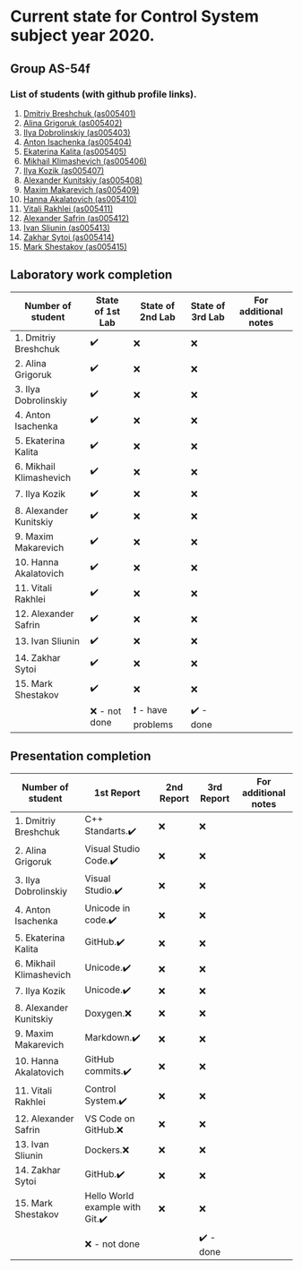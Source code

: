 # Current state for Control System subject year 2020.

## Group AS-54f

### List of students (with github profile links).

1. [Dmitriy Breshchuk (as005401)](https://github.com/as005401)
2. [Alina Grigoruk (as005402)](https://github.com/as005402)
3. [Ilya Dobrolinskiy (as005403)](https://github.com/as005403)
4. [Anton Isachenka (as005404)](https://github.com/as005404)
5. [Ekaterina Kalita (as005405)](https://github.com/as005405)
6. [Mikhail Klimashevich (as005406)](https://github.com/as005406)
7. [Ilya Kozik (as005407)](https://github.com/as005407)
8. [Alexander Kunitskiy (as005408)](https://github.com/as005408)
9. [Maxim Makarevich (as005409)](https://github.com/as005409)
10. [Hanna Akalatovich (as005410)](https://github.com/as005410)
11. [Vitali Rakhlei (as005411)](https://github.com/as005411)
12. [Alexander Safrin (as005412)](https://github.com/as005412)
13. [Ivan Sliunin (as005413)](https://github.com/as005413)
14. [Zakhar Sytoi (as005414)](https://github.com/as005414)
15. [Mark Shestakov (as005415)](https://github.com/as005415)

## Laboratory work completion 

| Number of student       | State of 1st Lab   | State of 2nd Lab                         | State of 3rd Lab          | For additional notes |
| ----------------------- | ------------------ | ---------------------------------------- | ------------------------- | -------------------- |
| 1. Dmitriy Breshchuk    | :heavy_check_mark: | :x:                                      | :x:                       |                      |
| 2. Alina Grigoruk       | :heavy_check_mark: | :x:                                      | :x:                       |                      |
| 3. Ilya Dobrolinskiy    | :heavy_check_mark: | :x:                                      | :x:                       |                      |
| 4. Anton Isachenka      | :heavy_check_mark: | :x:                                      | :x:                       |                      |
| 5. Ekaterina Kalita     | :heavy_check_mark: | :x:                                      | :x:                       |                      |
| 6. Mikhail Klimashevich | :heavy_check_mark: | :x:                                      | :x:                       |                      |
| 7. Ilya Kozik           | :heavy_check_mark: | :x:                                      | :x:                       |                      |
| 8. Alexander Kunitskiy  | :heavy_check_mark: | :x:                                      | :x:                       |                      |
| 9. Maxim Makarevich     | :heavy_check_mark: | :x:                                      | :x:                       |                      |
| 10. Hanna Akalatovich   | :heavy_check_mark: | :x:                                      | :x:                       |                      |
| 11. Vitali Rakhlei      | :heavy_check_mark: | :x:                                      | :x:                       |                      |
| 12. Alexander Safrin    | :heavy_check_mark: | :x:                                      | :x:                       |                      |
| 13. Ivan Sliunin        | :heavy_check_mark: | :x:                                      | :x:                       |                      |
| 14. Zakhar Sytoi        | :heavy_check_mark: | :x:                                      | :x:                       |                      |
| 15. Mark Shestakov      | :heavy_check_mark: | :x:                                      | :x:                       |                      |
|                         | :x: - not done​     | :heavy_exclamation_mark: - have problems​ | :heavy_check_mark: - done​ |                      |

## Presentation completion

| Number of student       | 1st Report                                      | 2nd Report | 3rd Report                | For additional notes |
| ----------------------- | ----------------------------------------------- | ---------- | ------------------------- | -------------------- |
| 1. Dmitriy Breshchuk    | C++ Standarts.:heavy_check_mark:                | :x:        | :x:                       |                      |
| 2. Alina Grigoruk       | Visual Studio Code.:heavy_check_mark:           | :x:        | :x:                       |                      |
| 3. Ilya Dobrolinskiy    | Visual Studio.:heavy_check_mark:                | :x:        | :x:                       |                      |
| 4. Anton Isachenka      | Unicode in code.:heavy_check_mark:              | :x:        | :x:                       |                      |
| 5. Ekaterina Kalita     | GitHub.:heavy_check_mark:                       | :x:        | :x:                       |                      |
| 6. Mikhail Klimashevich | Unicode.:heavy_check_mark:                      | :x:        | :x:                       |                      |
| 7. Ilya Kozik           | Unicode.:heavy_check_mark:                      | :x:        | :x:                       |                      |
| 8. Alexander Kunitskiy  | Doxygen.:x:                                     | :x:        | :x:                       |                      |
| 9. Maxim Makarevich     | Markdown.:heavy_check_mark:                     | :x:        | :x:                       |                      |
| 10. Hanna Akalatovich   | GitHub commits.:heavy_check_mark:               | :x:        | :x:                       |                      |
| 11. Vitali Rakhlei      | Control System.:heavy_check_mark:               | :x:        | :x:                       |                      |
| 12. Alexander Safrin    | VS Code on GitHub.:x:                           | :x:        | :x:                       |                      |
| 13. Ivan Sliunin        | Dockers.:x:                                     | :x:        | :x:                       |                      |
| 14. Zakhar Sytoi        | GitHub.:heavy_check_mark:                       | :x:        | :x:                       |                      |
| 15. Mark Shestakov      | Hello World example with Git.:heavy_check_mark: | :x:        | :x:                       |                      |
|                         | :x: - not done​                                  |            | :heavy_check_mark: - done​ |                      |
